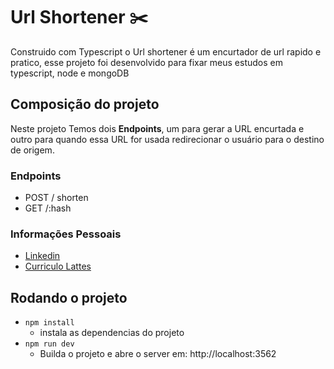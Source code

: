 # Url Shortener ✂️

Construido com Typescript o Url shortener é um encurtador de url rapido e pratico, esse projeto foi desenvolvido para fixar meus estudos em typescript, node e mongoDB

## Composição do projeto

Neste projeto Temos dois **Endpoints**, um para gerar a URL encurtada e outro para quando essa URL for usada redirecionar o usuário para o destino de origem.

### Endpoints

* POST / shorten
* GET /:hash

### Informações Pessoais

* [Linkedin](https://www.linkedin.com/in/edson-allencar/)
* [Curriculo Lattes](http://lattes.cnpq.br/6250444022483376)

## Rodando o projeto

* `npm install`
    * instala as dependencias do projeto
* `npm run dev`
    * Builda o projeto e abre o server em: http://localhost:3562

